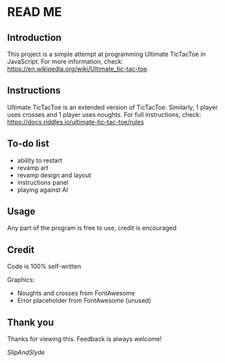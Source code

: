 # READ ME

## Introduction
This project is a simple attempt at programming Ultimate TicTacToe in JavaScript. For more information, check:
https://en.wikipedia.org/wiki/Ultimate_tic-tac-toe.

## Instructions
Ultimate TicTacToe is an extended version of TicTacToe. Similarly, 1 player uses crosses and 1 player uses noughts. For full instructions, check:
https://docs.riddles.io/ultimate-tic-tac-toe/rules

## To-do list
- ability to restart
- revamp art
- revamp design and layout
- instructions panel
- playing against AI

## Usage
Any part of the program is free to use, credit is encouraged

## Credit
Code is 100% self-written

Graphics:
- Noughts and crosses from FontAwesome
- Error placeholder from FontAwesome (unused)

## Thank you
Thanks for viewing this. Feedback is always welcome!

*SlipAndSlyde*

